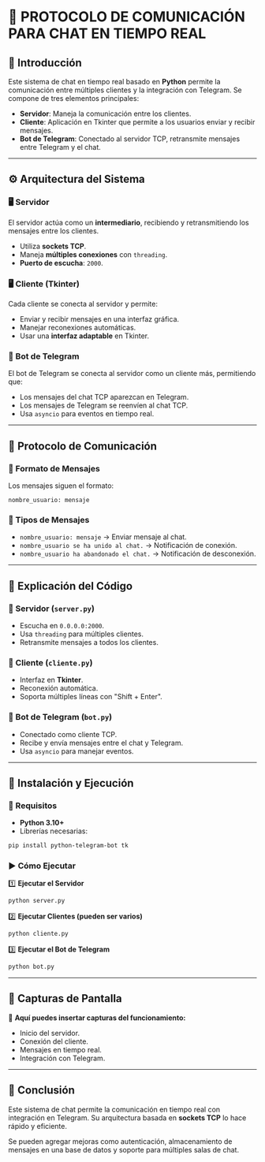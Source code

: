 ﻿# 📌 PROTOCOLO DE COMUNICACIÓN PARA CHAT EN TIEMPO REAL

## 📖 Introducción
Este sistema de chat en tiempo real basado en **Python** permite la comunicación entre múltiples clientes y la integración con Telegram. Se compone de tres elementos principales:

- **Servidor**: Maneja la comunicación entre los clientes.
- **Cliente**: Aplicación en Tkinter que permite a los usuarios enviar y recibir mensajes.
- **Bot de Telegram**: Conectado al servidor TCP, retransmite mensajes entre Telegram y el chat.

---

## ⚙️ Arquitectura del Sistema

### 🖥️ Servidor
El servidor actúa como un **intermediario**, recibiendo y retransmitiendo los mensajes entre los clientes.

- Utiliza **sockets TCP**.
- Maneja **múltiples conexiones** con `threading`.
- **Puerto de escucha**: `2000`.

### 🖥️ Cliente (Tkinter)
Cada cliente se conecta al servidor y permite:

- Enviar y recibir mensajes en una interfaz gráfica.
- Manejar reconexiones automáticas.
- Usar una **interfaz adaptable** en Tkinter.

### 🤖 Bot de Telegram
El bot de Telegram se conecta al servidor como un cliente más, permitiendo que:

- Los mensajes del chat TCP aparezcan en Telegram.
- Los mensajes de Telegram se reenvíen al chat TCP.
- Usa `asyncio` para eventos en tiempo real.

---

## 🔗 Protocolo de Comunicación

### 📌 Formato de Mensajes
Los mensajes siguen el formato:
```plaintext
nombre_usuario: mensaje
```
### 📌 Tipos de Mensajes
- `nombre_usuario: mensaje` → Enviar mensaje al chat.
- `nombre_usuario se ha unido al chat.` → Notificación de conexión.
- `nombre_usuario ha abandonado el chat.` → Notificación de desconexión.

---

## 📝 Explicación del Código

### **📌 Servidor (`server.py`)**
- Escucha en `0.0.0.0:2000`.
- Usa `threading` para múltiples clientes.
- Retransmite mensajes a todos los clientes.

### **📌 Cliente (`cliente.py`)**
- Interfaz en **Tkinter**.
- Reconexión automática.
- Soporta múltiples líneas con "Shift + Enter".

### **📌 Bot de Telegram (`bot.py`)**
- Conectado como cliente TCP.
- Recibe y envía mensajes entre el chat y Telegram.
- Usa `asyncio` para manejar eventos.

---

## 🚀 Instalación y Ejecución

### 🔧 Requisitos
- **Python 3.10+**
- Librerías necesarias:
```bash
pip install python-telegram-bot tk
```

### ▶️ Cómo Ejecutar
1️⃣ **Ejecutar el Servidor**
```bash
python server.py
```

2️⃣ **Ejecutar Clientes (pueden ser varios)**
```bash
python cliente.py
```

3️⃣ **Ejecutar el Bot de Telegram**
```bash
python bot.py
```

---

## 📸 Capturas de Pantalla
📌 **Aquí puedes insertar capturas del funcionamiento:**
- Inicio del servidor.
- Conexión del cliente.
- Mensajes en tiempo real.
- Integración con Telegram.

---


## 📌 Conclusión
Este sistema de chat permite la comunicación en tiempo real con integración en Telegram. Su arquitectura basada en **sockets TCP** lo hace rápido y eficiente.

Se pueden agregar mejoras como autenticación, almacenamiento de mensajes en una base de datos y soporte para múltiples salas de chat.

